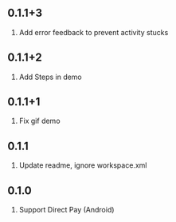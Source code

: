 ## 0.1.1+3
1. Add error feedback to prevent activity stucks

## 0.1.1+2
1. Add Steps in demo

## 0.1.1+1
1. Fix gif demo

## 0.1.1
1. Update readme, ignore workspace.xml

## 0.1.0
1. Support Direct Pay (Android)
